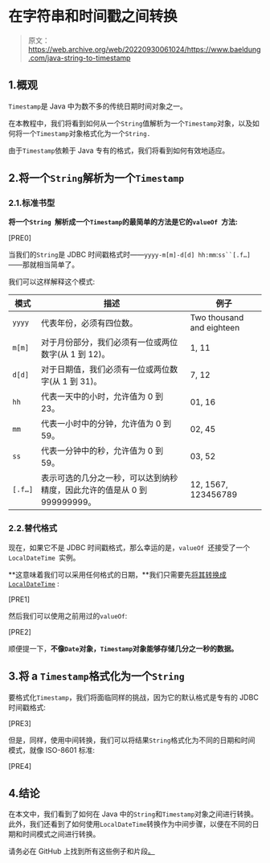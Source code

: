 # 在字符串和时间戳之间转换

> 原文：<https://web.archive.org/web/20220930061024/https://www.baeldung.com/java-string-to-timestamp>

## 1.概观

`Timestamp`是 Java 中为数不多的传统日期时间对象之一。

在本教程中，我们将看到如何从一个`String`值解析为一个`Timestamp`对象，以及如何将一个`Timestamp`对象格式化为一个`String.`

由于`Timestamp`依赖于 Java 专有的格式，我们将看到如何有效地适应。

## 2.将一个`String`解析为一个`Timestamp`

### 2.1.标准书型

**将一个`String `解析成一个`Timestamp`的最简单的方法是它的`valueOf `方法:**

[PRE0]

当我们的`String`是 JDBC 时间戳格式时——`yyyy-m[m]-d[d] hh:mm`:`ss``[.f…]`——那就相当简单了。

我们可以这样解释这个模式:

| 模式 | 描述 | 例子 |
| --- | --- | --- |
| `yyyy` | 代表年份，必须有四位数。 | Two thousand and eighteen |
| `m[m]` | 对于月份部分，我们必须有一位或两位数字(从 1 到 12)。 | 1, 11 |
| `d[d]` | 对于日期值，我们必须有一位或两位数字(从 1 到 31)。 | 7, 12 |
| `hh` | 代表一天中的小时，允许值为 0 到 23。 | 01, 16 |
| `mm` | 代表一小时中的分钟，允许值为 0 到 59。 | 02, 45 |
| `ss` | 代表一分钟中的秒，允许值为 0 到 59。 | 03, 52 |
| `[.f…]` | 表示可选的几分之一秒，可以达到纳秒精度，因此允许的值是从 0 到 999999999。 | 12, 1567, 123456789 |

### 2.2.替代格式

现在，如果它不是 JDBC 时间戳格式，那么幸运的是，`valueOf `还接受了一个`LocalDateTime `实例。

**这意味着我们可以采用任何格式的日期，**我们只需要先[将其转换成`LocalDateTime`](/web/20221126221618/https://www.baeldung.com/java-string-to-date) :

[PRE1]

然后我们可以使用之前用过的`valueOf`:

[PRE2]

顺便提一下，**不像`Date`对象，`Timestamp`对象能够存储几分之一秒的数据。**

## 3.将 a `Timestamp`格式化为一个`String`

要格式化`Timestamp`，我们将面临同样的挑战，因为它的默认格式是专有的 JDBC 时间戳格式:

[PRE3]

但是，同样，使用中间转换，我们可以将结果`String`格式化为不同的日期和时间模式，就像 ISO-8601 标准:

[PRE4]

## 4.结论

在本文中，我们看到了如何在 Java 中的`String`和`Timestamp`对象之间进行转换。此外，我们还看到了如何使用`LocalDateTime`转换作为中间步骤，以便在不同的日期和时间模式之间进行转换。

请务必在 GitHub 上找到所有这些例子和片段[。](https://web.archive.org/web/20221126221618/https://github.com/eugenp/tutorials/tree/master/core-java-modules/core-java-datetime-string)
